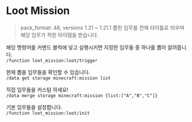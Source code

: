# Loot Mission
> pack_format: 48, versions 1.21 ~ 1.21.1
뽑힌 임무를 전체 타이틀로 띄우며 해당 임무가 적힌 아이템을 받습니다.

해당 명령어를 커멘드 블럭에 넣고 실행시키면 지정한 임무들 중 하나를 뽑아 알려줍니다.  
`/function loot_mission:loot/trigger`

현재 뽑을 임무들을 확인할 수 있습니다.  
`/data get storage minecraft:mission list`

직접 임무들을 커스텀 하세요!  
`/data merge storage minecraft:mission {list:["A","B","C"]}`

기본 임무들을 설정합니다.  
`/function loot_mission:loot/init`
